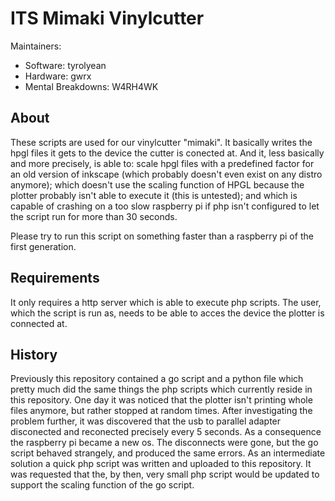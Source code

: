 # ITS Mimaki Vinylcutter

Maintainers: 
        
* Software:                     tyrolyean
* Hardware:                     gwrx
* Mental Breakdowns:            W4RH4WK


## About

These scripts are used for our vinylcutter "mimaki". It basically writes the
hpgl files it gets to the device the cutter is conected at. And it, less 
basically and more precisely, is able to: scale hpgl files with a predefined
factor for an old version of inkscape (which probably doesn't even exist on
any distro anymore); which doesn't use the scaling function of HPGL because
the plotter probably isn't able to execute it (this is untested); and which
is capable of crashing on a too slow raspberry pi if php isn't configured to
let the script run for more than 30 seconds.

Please try to run this script on something faster than a raspberry pi of the
first generation.

## Requirements

It only requires a http server which is able to execute php scripts. The
user, which the script is run as, needs to be able to acces the device the
plotter is connected at.

## History

Previously this repository contained a go script and a python file which pretty
much did the same things the php scripts which currently reside in this
repository. One day it was noticed that the plotter isn't printing whole files
anymore, but rather stopped at random times. After investigating the problem
further, it was discovered that the usb to parallel adapter disconected and
reconected precisely every 5 seconds. As a consequence the raspberry pi 
became a new os. The disconnects were gone, but the go script behaved strangely,
and produced the same errors. As an intermediate solution a quick php script
was written and uploaded to this repository. It was requested that the, by then,
very small php script would be updated to support the scaling function of the
go script.

